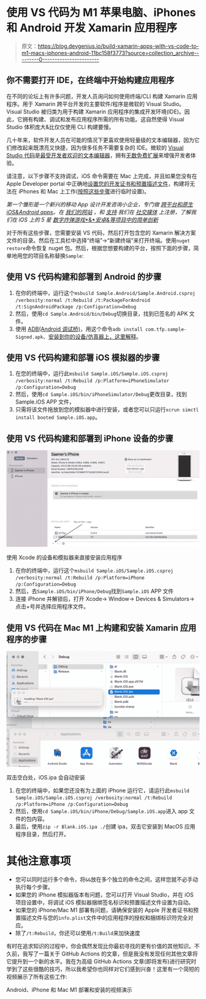 # 使用 VS 代码为 M1 苹果电脑、iPhones 和 Android 开发 Xamarin 应用程序

> 原文：<https://blog.devgenius.io/build-xamarin-apps-with-vs-code-to-m1-macs-iphones-android-11bc158f3773?source=collection_archive---------0----------------------->

## 你不需要打开 IDE，在终端中开始构建应用程序

在不同的论坛上有许多问题，开发人员询问如何使用终端/CLI 构建 Xamarin 应用程序。用于 Xamarin 跨平台开发的主要软件/程序是微软的 Visual Studio。 Visual Studio 被归类为用于构建 Xamarin 应用程序的集成开发环境(IDE)。因此，它拥有构建、调试和发布应用程序所需的所有功能。这自然使得 Visual Studio 体积庞大&比仅仅使用 CLI 构建要慢。

几十年来，软件开发人员在可能的情况下更喜欢使用轻量级的文本编辑器，因为它们修改起来既漂亮又快捷，因为很多任务不需要复杂的 IDE。微软的 [Visual Studio 代码](https://code.visualstudio.com/)是[最受开发者欢迎的文本编辑器](https://insights.stackoverflow.com/survey/2020#technology-how-technologies-are-connected)，拥有[无数免费扩展](https://marketplace.visualstudio.com/vscode)来增强开发者体验。

请注意，以下步骤不支持调试，iOS 命令需要在 Mac 上完成，并且如果您没有在 Apple Developer portal 中正确地[设置您的开发证书和预置描述文件](https://www.youtube.com/watch?v=DPCtq2whqg4)，构建将无法在 iPhones 和 Mac 上工作([按照这些步骤](https://docs.microsoft.com/en-us/xamarin/ios/get-started/installation/device-provisioning/free-provisioning?tabs=macos)进行临时设置)。

*第一个雏形是一个新兴的移动 App 设计开发咨询小企业，专门做* [*跨平台和原生 iOS&Android apps*](https://thefirstprototype.com/mobile-app-development-detroit-ios-android.html)*。在* [*我们的网站*](https://thefirstprototype.com) *，和* [*支持*](http://twitter.com/prototypemakers) *我们在* [*社交媒体*](http://instagram.com/prototypemakers) *上注册，了解我们在 iOS 上的 5 星* [*数字炸弹游戏**&*](https://apps.apple.com/app/numberbomb/id1560372045)[*安卓&等项目中的简单创新*](https://play.google.com/store/apps/details?id=com.tfp.numberbomb)

对于所有这些步骤，您需要安装 VS 代码，然后打开包含您的 Xamarin 解决方案文件的目录。然后在工具栏中选择“终端”->“新建终端”来打开终端。使用`nuget restore`命令恢复 nuget 包。然后，根据您想要构建的平台，按照下面的步骤，简单地用您的项目名称替换`Sample`:

## 使用 VS 代码构建和部署到 Android 的步骤

1.  在你的终端中，运行这个`msbuild Sample.Android/Sample.Android.csproj /verbosity:normal /t:Rebuild /t:PackageForAndroid /t:SignAndroidPackage /p:Configuration=Debug`
2.  然后，使用`cd Sample.Android/bin/Debug`切换目录，找到已签名的 APK 文件。
3.  使用 [ADB(Android 调试桥)](https://docs.microsoft.com/en-us/xamarin/android/get-started/installation/set-up-device-for-development#connecting-over-wifi)，用这个命令`adb install com.tfp.sample-Signed.apk`、[安装到你的设备/仿真器上，这里解释](https://stackoverflow.com/questions/7076240/install-an-apk-file-from-command-prompt/7076679#7076679)。

## 使用 VS 代码构建和部署 iOS 模拟器的步骤

1.  在您的终端中，运行此`msbuild Sample.iOS/Sample.iOS.csproj /verbosity:normal /t:Rebuild /p:Platform=iPhoneSimulator /p:Configuration=Debug`
2.  然后，使用`cd Sample.iOS/bin/iPhoneSimulator/Debug`更改目录，找到 Sample.iOS APP 文件，
3.  只需将该文件拖放到您的模拟器中进行安装，或者您可以只运行`xcrun simctl install booted Sample.iOS.app`。

## 使用 VS 代码构建和部署到 iPhone 设备的步骤

![](img/632f21eaaa6fc76e7fc1859e9eec749e.png)

使用 Xcode 的设备和模拟器来直接安装应用程序

1.  在你的终端中，运行这个`msbuild Sample.iOS/Sample.iOS.csproj /verbosity:normal /t:Rebuild /p:Platform=iPhone /p:Configuration=Debug`
2.  然后，去`Sample.iOS/bin/iPhone/Debug`找到`Sample.iOS` APP 文件
3.  连接 iPhone 并解锁后，打开 Xcode-> Window-> Devices & Simulators->点击+号并选择应用程序文件。

## 使用 VS 代码在 Mac M1 上构建和安装 Xamarin 应用程序的步骤

![](img/014b95894e92b5b3de2178fc26ea8fd3.png)

双击空白处，iOS.ipa 会自动安装

1.  在您的终端中，如果您还没有为上面的 iPhone 运行它，请运行此`msbuild Sample.iOS/Sample.iOS.csproj /verbosity:normal /t:Rebuild /p:Platform=iPhone /p:Configuration=Debug`
2.  然后，使用`cd Sample.iOS/bin/iPhone/Debug/Sample.iOS.app`进入 app 文件的包内容。
3.  最后，使用`zip -r Blank.iOS.ipa ./`创建 ipa，双击它安装到 MacOS 应用程序目录，然后打开。

# 其他注意事项

*   您可以同时运行多个命令，将`&&`放在多个独立的命令之间，这样您就不必手动执行每个步骤。
*   如果您的 iPhone 模拟器版本有问题，您可以打开 Visual Studio，并在 iOS 项目设置中，将调试 iOS 模拟器捆绑签名标识和预置描述文件设置为自动。
*   如果您的 iPhone/Mac M1 部署有问题，请确保安装的 Apple 开发者证书和预置描述文件与您的`info.plist`文件中的应用程序的授权和捆绑标识符完全对应。
*   除了`/t:Rebuild`，你还可以使用`/t:Build`来加快速度

有时在追求知识的过程中，你会偶然发现比你最初寻找的更有价值的其他知识。不久前，我写了一篇关于 GitHub Actions 的文章，但是我没有发现任何其他文章将它提升到一个新的水平。我在为高级 GitHub Actions 文章(即将发布)进行研究时学到了这些很酷的技巧，所以我希望你也同样对它们感到兴奋！这里有一个简短的视频展示了所有这些工作:

Android、iPhone 和 Mac M1 部署和安装的视频演示
